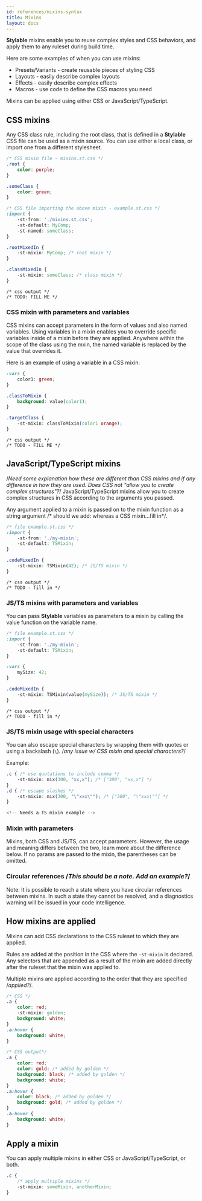 ```yaml
---
id: references/mixins-syntax
title: Mixins
layout: docs
---
```



**Stylable** mixins enable you to reuse complex styles and CSS behaviors, and apply them to any ruleset during build time. 

Here are some examples of when you can use mixins:

- Presets/Variants - create reusable pieces of styling CSS
- Layouts - easily describe complex layouts
- Effects - easily describe complex effects
- Macros - use code to define the CSS macros you need

Mixins can be applied using either CSS or JavaScript/TypeScript. 

## CSS mixins

Any CSS class rule, including the root class, that is defined in a **Stylable** CSS file can be used as a mixin source. You can use either a local class, or import one from a different stylesheet.

```css
/* CSS mixin file - mixins.st.css */
.root {
    color: purple;
}

.someClass {
    color: green;
}
```

``` css
/* CSS file importing the above mixin - example.st.css */
:import {
    -st-from: './mixins.st.css';
    -st-default: MyComp;
    -st-named: someClass;
}

.rootMixedIn {
    -st-mixin: MyComp; /* root mixin */
}

.classMixedIn {
    -st-mixin: someClass; /* class mixin */
}
```

```
/* css output */
/* TODO: FILL ME */

```

### CSS mixin with parameters and variables

CSS mixins can accept parameters in the form of values and also named variables. Using variables in a mixin enables you to override specific variables inside of a mixin before they are applied. Anywhere within the scope of the class using the mxin, the named variable is replaced by the value that overrides it.

Here is an example of using a variable in a CSS mixin:

```css
:vars {
    color1: green;
}

.classToMixin {
    background: value(color1);
}

.targetClass {
    -st-mixin: classToMixin(color1 orange);
}
```

```
/* css output */
/* TODO - FILL ME */

```




## JavaScript/TypeScript mixins
/*Need some explanation how these are different than CSS mixins and if any difference in how they are used. Does CSS not "allow you to create complex structures"?*/
JavaScript/TypeScript mixins allow you to create complex structures in CSS according to the arguments you passed. 

Any argument applied to a mixin is passed on to the mixin function as a string argument /* should we add:  whereas a CSS mixin...fill in*/.

``` css
/* file example.st.css */
:import {
    -st-from: './my-mixin';
    -st-default: TSMixin;
}

.codeMixedIn {
    -st-mixin: TSMixin(42); /* JS/TS mixin */
}
```
```
/* css output */
/* TODO - fill in */
```

### JS/TS mixins with parameters and variables

You can pass **Stylable** variables as parameters to a mixin by calling the value function on the variable name.

``` css
/* file example.st.css */
:import {
    -st-from: './my-mixin';
    -st-default: TSMixin;
}

:vars {
    mySize: 42;
}

.codeMixedIn {
    -st-mixin: TSMixin(value(mySize)); /* JS/TS mixin */
}
```
```
/* css output */
/* TODO - fill in */
```


### JS/TS mixin usage with special characters
You can also escape special characters by wrapping them with quotes or using a backslash (`\`). 
 /*any issue w/ CSS mixin and special characters?*/

Example:
```css
.c { /* use quotations to include comma */
    -st-mixin: mix(300, "xx,x"); /* ["300", "xx,x"] */
}
.d { /* escape slashes */
    -st-mixin: mix(300, "\"xxx\""); /* ["300", "\"xxx\""] */
}
```
```ts
<!-- Needs a TS mixin example -->
```

### Mixin with parameters
Mixins, both CSS and JS/TS, can accept parameters. However, the usage and meaning differs between the two, learn more about the difference below. If no params are passed to the mixin, the parentheses can be omitted. 

### Circular references /*This should be a note. Add an example?*/
Note: It is possible to reach a state where you have circular references between mixins. In such a state they cannot be resolved, and a diagnostics warning will be issued in your code intelligence.



## How mixins are applied
Mixins can add CSS declarations to the CSS ruleset to which they are applied.

Rules are added at the position in the CSS where the `-st-mixin` is declared.
Any selectors that are appended as a result of the mixin are added directly after the ruleset that the mixin was applied to.

Multiple mixins are applied according to the order that they are specified /*applied?*/.

```css
/* CSS */
.a {
    color: red;
    -st-mixin: golden;
    background: white;
}
.a:hover {
    background: white;
}
```

```css
/* CSS output*/
.a {
    color: red;
    color: gold; /* added by golden */
    background: black; /* added by golden */
    background: white;
}
.a:hover {
    color: black; /* added by golden */
    background: gold; /* added by golden */
}
.a:hover {
    background: white;
}
```


## Apply a mixin
You can apply multiple mixins in either CSS or JavaScript/TypeScript, or both.

```css
.c {
    /* apply multiple mixins */
    -st-mixin: someMixin, anotherMixin;
}
```